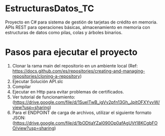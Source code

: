 # EstructurasDatos_TC
Proyecto en C# para sistema de gestión de tarjetas de crédito en memoria. APIs REST para operaciones básicas, almacenamiento en memoria con estructuras de datos como pilas, colas y árboles binarios.

# Pasos para ejecutar el proyecto
1. Clonar la rama main del repositorio en un ambiente local (Ref: https://docs.github.com/es/repositories/creating-and-managing-repositories/cloning-a-repository)
2. Ejecutar Solución API.slc
3. Compilar
4. Ejecutar en Http para evitar problemas de certificados.
5. Ver tutorial de funcionamiento: (https://drive.google.com/file/d/1SueITwB_igVv2pfn13Gh_JpitOFXYyvW/view?usp=sharing)
6. Para el ENDPOINT de carga de archivos, utilizar el siguiente formato JSON: (https://drive.google.com/file/d/1bODtiaYZaI090Op0afAgUVt18KCgbFOO/view?usp=sharing)
